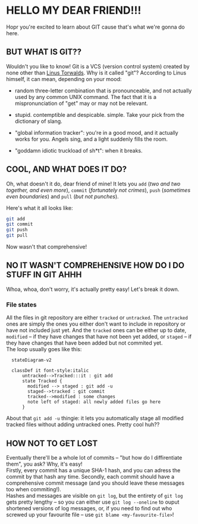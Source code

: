 # HELLO MY DEAR FRIEND!!!

Hopr you're excited to learn about GIT cause that's what we're gonna do here.

## BUT WHAT IS GIT??

Wouldn't you like to know! Git is a VCS (version control system) created by none other than [Linus Torwalds](https://en.wikipedia.org/wiki/Linus_Torvalds "Linus!"). Why is it called "git"? According to Linus himself, it can mean, depending on your mood:

- random three-letter combination that is pronounceable, and not actually used by any common UNIX command. The fact that it is a mispronunciation of "get" may or may not be relevant.

- stupid. contemptible and despicable. simple. Take your pick from the dictionary of slang.

- "global information tracker": you're in a good mood, and it actually works for you. Angels sing, and a light suddenly fills the room.

- "goddamn idiotic truckload of sh*t": when it breaks.


## COOL, AND WHAT DOES IT DO?

Oh, what doesn't it do, dear friend of mine! It lets you `add` (*two and two together, and even more*), `commit` (*fortunately not crimes*), `push` (*sometimes even boundaries*) and `pull` (*but not punches*).

Here's what it all looks like:

```bash
git add
git commit
git push
git pull
```

Now wasn't that comprehensive!

## NO IT WASN'T COMPREHENSIVE HOW DO I DO STUFF IN GIT AHHH

Whoa, whoa, don't worry, it's actually pretty easy! Let's break it down.

### File states

All the files in git repository are either `tracked` or `untracked`. The `untracked` ones are simply the ones you either don't want to include in repository or have not included just yet. And the `tracked` ones can be either up to date, `modified` – if they have changes that have not been yet added, or `staged` – if they have changes that have been added but not commited yet.<br>
The loop usually goes like this:
```mermaid
  stateDiagram-v2

  classDef it font-style:italic
      untracked-->Tracked:::it : git add
      state Tracked {
        modified --> staged : git add -u
        staged-->tracked : git commit
        tracked-->modified : some changes
        note left of staged: all newly added files go here
      }
```
About that `git add -u` thingie: it lets you automatically stage all modified tracked files without adding untracked ones. Pretty cool huh??

## HOW NOT TO GET LOST

Eventually there'll be a whole lot of commits – "but how do I diffirentiate them", you ask? Why, it's easy!<br>
Firstly, every commit has a unique SHA-1 hash, and you can adress the commit by that hash any time. Secondly, each commit should have a comprehensive commit message (and you should leave these messages too when commiting!).<br>Hashes and messages are visible on `git log`, but the entirety of `git log` gets pretty lengthy – so you can either use `git log --oneline` to ouput shortened versions of log messages, or, if you need to find out who screwed up your favourite file – use `git blame <my-favourite-file>`!